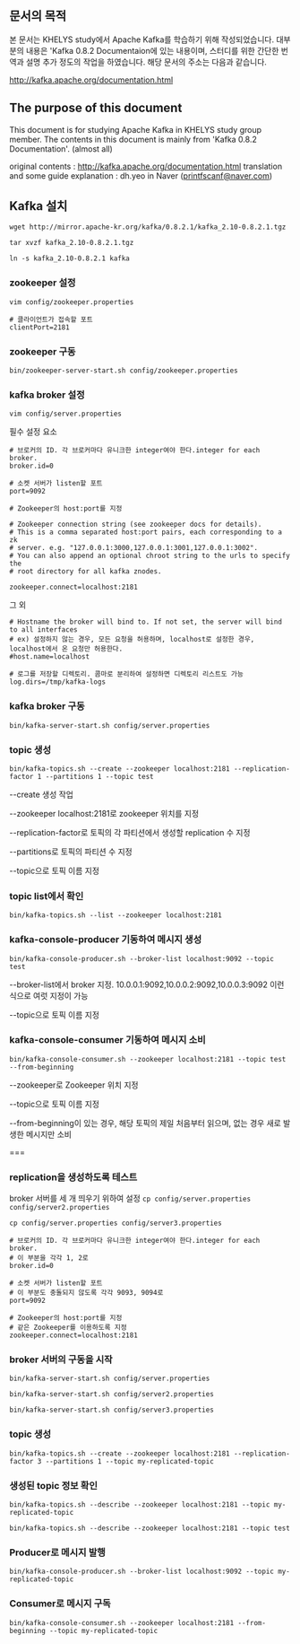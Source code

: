 ## 문서의 목적
본 문서는 KHELYS study에서 Apache Kafka를 학습하기 위해 작성되었습니다.
대부분의 내용은 'Kafka 0.8.2 Documentaion에 있는 내용이며, 스터디를 위한 간단한 번역과 설명 추가 정도의 작업을 하였습니다. 해당 문서의 주소는 다음과 같습니다.


http://kafka.apache.org/documentation.html

## The purpose of this document
This document is for studying Apache Kafka in KHELYS study group member. The contents in this document is mainly from 'Kafka 0.8.2 Documentation'. (almost all)


original contents : http://kafka.apache.org/documentation.html
translation and some guide explanation : dh.yeo in Naver (printfscanf@naver.com)

## Kafka 설치

``` wget http://mirror.apache-kr.org/kafka/0.8.2.1/kafka_2.10-0.8.2.1.tgz ```

``` tar xvzf kafka_2.10-0.8.2.1.tgz ```

``` ln -s kafka_2.10-0.8.2.1 kafka ```

### zookeeper 설정
``` vim config/zookeeper.properties ```

```
# 클라이언트가 접속할 포트
clientPort=2181
```

### zookeeper 구동
``` bin/zookeeper-server-start.sh config/zookeeper.properties ```

### kafka broker 설정
``` vim config/server.properties ```

필수 설정 요소
```
# 브로커의 ID. 각 브로커마다 유니크한 integer여야 한다.integer for each broker.
broker.id=0

# 소켓 서버가 listen할 포트
port=9092

# Zookeeper의 host:port를 지정

# Zookeeper connection string (see zookeeper docs for details).
# This is a comma separated host:port pairs, each corresponding to a zk
# server. e.g. "127.0.0.1:3000,127.0.0.1:3001,127.0.0.1:3002".
# You can also append an optional chroot string to the urls to specify the
# root directory for all kafka znodes.

zookeeper.connect=localhost:2181
```

그 외
```
# Hostname the broker will bind to. If not set, the server will bind to all interfaces
# ex) 설정하지 않는 경우, 모든 요청을 허용하며, localhost로 설정한 경우, localhost에서 온 요청만 허용한다.
#host.name=localhost

# 로그를 저장할 디렉토리. 콤마로 분리하여 설정하면 디렉토리 리스트도 가능
log.dirs=/tmp/kafka-logs
```

### kafka broker 구동
``` bin/kafka-server-start.sh config/server.properties ```

### topic 생성
``` bin/kafka-topics.sh --create --zookeeper localhost:2181 --replication-factor 1 --partitions 1 --topic test ```

--create 생성 작업

--zookeeper localhost:2181로 zookeeper 위치를 지정

--replication-factor로 토픽의 각 파티션에서 생성할 replication 수 지정

--partitions로 토픽의 파티션 수 지정

--topic으로 토픽 이름 지정


### topic list에서 확인
``` bin/kafka-topics.sh --list --zookeeper localhost:2181 ```

### kafka-console-producer 기동하여 메시지 생성
``` bin/kafka-console-producer.sh --broker-list localhost:9092 --topic test ```

--broker-list에서 broker 지정. 10.0.0.1:9092,10.0.0.2:9092,10.0.0.3:9092 이런 식으로 여럿 지정이 가능

--topic으로 토픽 이름 지정

### kafka-console-consumer 기동하여 메시지 소비
``` bin/kafka-console-consumer.sh --zookeeper localhost:2181 --topic test --from-beginning ```

--zookeeper로 Zookeeper 위치 지정

--topic으로 토픽 이름 지정

--from-beginning이 있는 경우, 해당 토픽의 제일 처음부터 읽으며, 없는 경우 새로 발생한 메시지만 소비



===

### replication을 생성하도록 테스트
broker 서버를 세 개 띄우기 위하여 설정
``` cp config/server.properties config/server2.properties ```

``` cp config/server.properties config/server3.properties ```

```
# 브로커의 ID. 각 브로커마다 유니크한 integer여야 한다.integer for each broker.
# 이 부분을 각각 1, 2로
broker.id=0

# 소켓 서버가 listen할 포트
# 이 부분도 충돌되지 않도록 각각 9093, 9094로
port=9092

# Zookeeper의 host:port를 지정
# 같은 Zookeeper를 이용하도록 지정
zookeeper.connect=localhost:2181
```

### broker 서버의 구동을 시작
``` bin/kafka-server-start.sh config/server.properties ```

``` bin/kafka-server-start.sh config/server2.properties ```

``` bin/kafka-server-start.sh config/server3.properties ```

### topic 생성
``` bin/kafka-topics.sh --create --zookeeper localhost:2181 --replication-factor 3 --partitions 1 --topic my-replicated-topic ```

### 생성된 topic 정보 확인
``` bin/kafka-topics.sh --describe --zookeeper localhost:2181 --topic my-replicated-topic ```

``` bin/kafka-topics.sh --describe --zookeeper localhost:2181 --topic test ```

### Producer로 메시지 발행
``` bin/kafka-console-producer.sh --broker-list localhost:9092 --topic my-replicated-topic ```

### Consumer로 메시지 구독
``` bin/kafka-console-consumer.sh --zookeeper localhost:2181 --from-beginning --topic my-replicated-topic ```
